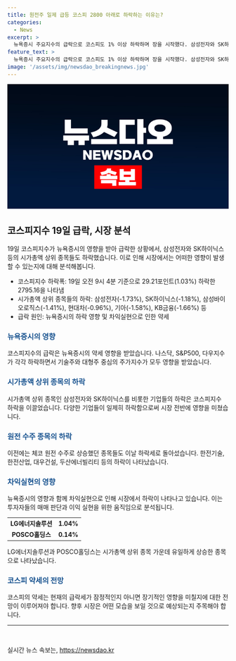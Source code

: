 ```yaml
---
title: 원전주 일제 급등 코스피 2800 아래로 하락하는 이유는?
categories:
  - News
excerpt: >
  뉴욕증시 주요지수의 급락으로 코스피도 1% 이상 하락하며 장을 시작했다. 삼성전자와 SK하이닉스 등 시가총액 상위 종목들이 일제히 하락하며 코스피 약세를 이끌었고, 뉴욕증시의 약세가 영향을 미쳤다. 또한, 기술주와 대형주 중심의 미국 시장도 하락하며 전반적인 시장 약세가 나타났다. 이에 따라 체코 원전 수주로 상승하던 종목들도 하락세를 보였고, 원전 수주에 대한 기대와 차익 실현이 혼재한 모습이었다.
feature_text: >
  뉴욕증시 주요지수의 급락으로 코스피도 1% 이상 하락하며 장을 시작했다. 삼성전자와 SK하이닉스 등 시가총액 상위 종목들이 일제히 하락하며 코스피 약세를 이끌었고, 뉴욕증시의 약세가 영향을 미쳤다. 또한, 기술주와 대형주 중심의 미국 시장도 하락하며 전반적인 시장 약세가 나타났다. 이에 따라 체코 원전 수주로 상승하던 종목들도 하락세를 보였고, 원전 수주에 대한 기대와 차익 실현이 혼재한 모습이었다.
image: '/assets/img/newsdao_breakingnews.jpg'
---
```


<p><img src="/assets/img/newsdao_breakingnews.jpg" alt="bookingtag 속보" /></p>

<h2 data-ke-size="size26">코스피지수 19일 급락, 시장 분석</h2>

<p data-ke-size="size16">19일 코스피지수가 뉴욕증시의 영향을 받아 급락한 상황에서, 삼성전자와 SK하이닉스 등의 시가총액 상위 종목들도 하락했습니다. 이로 인해 시장에서는 어떠한 영향이 발생할 수 있는지에 대해 분석해봅니다.</p>

<ul>
  <li>코스피지수 하락폭: 19일 오전 9시 4분 기준으로 29.21포인트(1.03%) 하락한 2795.16을 나타냄</li>
  <li>시가총액 상위 종목들의 하락: 삼성전자(-1.73%), SK하이닉스(-1.18%), 삼성바이오로직스(-1.41%), 현대차(-0.96%), 기아(-1.58%), KB금융(-1.66%) 등</li>
  <li>급락 원인: 뉴욕증시의 하락 영향 및 차익실현으로 인한 약세</li>
</ul>

<h3><b><span style="color: #1a5490;">뉴욕증시의 영향</span></b></h3>

<p data-ke-size="size16">코스피지수의 급락은 뉴욕증시의 약세 영향을 받았습니다. 나스닥, S&P500, 다우지수가 각각 하락하면서 기술주와 대형주 중심의 주가지수가 모두 영향을 받았습니다.</p>

<h3><b><span style="color: #1a5490;">시가총액 상위 종목의 하락</span></b></h3>

<p data-ke-size="size16">시가총액 상위 종목인 삼성전자와 SK하이닉스를 비롯한 기업들의 하락은 코스피지수 하락을 이끌었습니다. 다양한 기업들이 일제히 하락함으로써 시장 전반에 영향을 미쳤습니다.</p>

<h3><b><span style="color: #1a5490;">원전 수주 종목의 하락</span></b></h3>

<p data-ke-size="size16">이전에는 체코 원전 수주로 상승했던 종목들도 이날 하락세로 돌아섰습니다. 한전기술, 한전산업, 대우건설, 두산에너빌리티 등의 하락이 나타났습니다.</p>

<h3><b><span style="color: #1a5490;">차익실현의 영향</span></b></h3>

<p data-ke-size="size16">뉴욕증시의 영향과 함께 차익실현으로 인해 시장에서 하락이 나타나고 있습니다. 이는 투자자들의 매매 판단과 이익 실현을 위한 움직임으로 분석됩니다.</p>

<table>
  <tr>
    <td style="text-align: center; height: 17px;"><b>LG에너지솔루션</b></td>
    <td style="text-align: center; height: 17px;"><b>1.04%</b></td>
  </tr>
  <tr>
    <td style="text-align: center; height: 17px;"><b>POSCO홀딩스</b></td>
    <td style="text-align: center; height: 17px;"><b>0.14%</b></td>
  </tr>
</table>

<p data-ke-size="size16">LG에너지솔루션과 POSCO홀딩스는 시가총액 상위 종목 가운데 유일하게 상승한 종목으로 나타났습니다.</p>

<h3><b><span style="color: #1a5490;">코스피 약세의 전망</span></b></h3>

<p data-ke-size="size16">코스피의 약세는 현재의 급락세가 잠정적인지 아니면 장기적인 영향을 미칠지에 대한 전망이 이루어져야 합니다. 향후 시장은 어떤 모습을 보일 것으로 예상되는지 주목해야 합니다.</p>

<hr>

<p data-ke-size="size16">&nbsp;</p>
실시간 뉴스 속보는, <a href="https://newsdao.kr" rel="dofollow">https://newsdao.kr</a>


